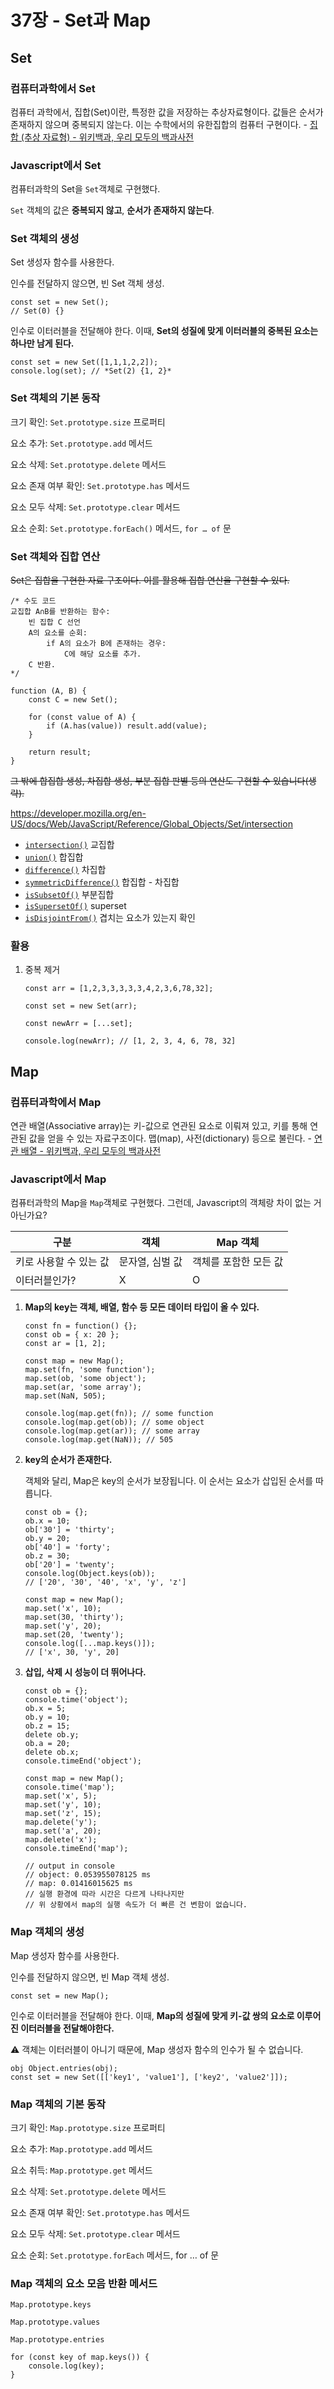 # 37장 - Set과 Map

## Set

### 컴퓨터과학에서 Set

컴퓨터 과학에서, 집합(Set)이란, 특정한 값을 저장하는 추상자료형이다. 값들은 순서가 존재하지 않으며 중복되지 않는다. 이는 수학에서의 유한집합의 컴퓨터 구현이다. - [집합 (추상 자료형) - 위키백과, 우리 모두의 백과사전](https://ko.wikipedia.org/wiki/%EC%A7%91%ED%95%A9_(%EC%B6%94%EC%83%81_%EC%9E%90%EB%A3%8C%ED%98%95))

### Javascript에서 Set

컴퓨터과학의 Set을 `Set`객체로 구현했다.

`Set` 객체의 값은 **중복되지 않고**, **순서가 존재하지 않는다**.

### Set 객체의 생성

Set 생성자 함수를 사용한다.

인수를 전달하지 않으면, 빈 Set 객체 생성.

```tsx
const set = new Set();
// Set(0) {}
```

인수로 이터러블을 전달해야 한다. 이때, **Set의 성질에 맞게 이터러블의 중복된 요소는 하나만 남게 된다.**

```tsx
const set = new Set([1,1,1,2,2]);
console.log(set); // *Set(2) {1, 2}*
```

### Set 객체의 기본 동작

크기 확인: `Set.prototype.size` 프로퍼티

요소 추가: `Set.prototype.add` 메서드

요소 삭제: `Set.prototype.delete` 메서드

요소 존재 여부 확인: `Set.prototype.has` 메서드

요소 모두 삭제: `Set.prototype.clear` 메서드

요소 순회: `Set.prototype.forEach()` 메서드, `for … of` 문

### Set 객체와 집합 연산

~~Set은 집합을 구현한 자료 구조이다. 이를 활용해 집합 연산을 구현할 수 있다.~~

```tsx
/* 수도 코드
교집합 A∩B를 반환하는 함수:
	빈 집합 C 선언
	A의 요소를 순회:
		if A의 요소가 B에 존재하는 경우:
			C에 해당 요소를 추가.
	C 반환.
*/

function (A, B) {
	const C = new Set();
	
	for (const value of A) {
		if (A.has(value)) result.add(value);
	}
	
	return result;
}
```

~~그 밖에 합집합 생성, 차집합 생성, 부분 집합 판별 등의 연산도 구현할 수 있습니다(생략).~~

https://developer.mozilla.org/en-US/docs/Web/JavaScript/Reference/Global_Objects/Set/intersection

- [`intersection()`](https://developer.mozilla.org/en-US/docs/Web/JavaScript/Reference/Global_Objects/Set/intersection) 교집합
- [`union()`](https://developer.mozilla.org/en-US/docs/Web/JavaScript/Reference/Global_Objects/Set/union) 합집합
- [`difference()`](https://developer.mozilla.org/en-US/docs/Web/JavaScript/Reference/Global_Objects/Set/difference) 차집합
- [`symmetricDifference()`](https://developer.mozilla.org/en-US/docs/Web/JavaScript/Reference/Global_Objects/Set/symmetricDifference) 합집합 - 차집합
- [`isSubsetOf()`](https://developer.mozilla.org/en-US/docs/Web/JavaScript/Reference/Global_Objects/Set/isSubsetOf) 부분집합
- [`isSupersetOf()`](https://developer.mozilla.org/en-US/docs/Web/JavaScript/Reference/Global_Objects/Set/isSupersetOf) superset
- [`isDisjointFrom()`](https://developer.mozilla.org/en-US/docs/Web/JavaScript/Reference/Global_Objects/Set/isDisjointFrom) 겹치는 요소가 있는지 확인

### 활용

1. 중복 제거
    
    ```tsx
    const arr = [1,2,3,3,3,3,3,4,2,3,6,78,32];
    
    const set = new Set(arr);
    
    const newArr = [...set];
    
    console.log(newArr); // [1, 2, 3, 4, 6, 78, 32]
    ```
    

## Map

### 컴퓨터과학에서 Map

연관 배열(Associative array)는 키-값으로 연관된 요소로 이뤄져 있고, 키를 통해 연관된 값을 얻을 수 있는 자료구조이다. 맵(map), 사전(dictionary) 등으로 불린다. - [연관 배열 - 위키백과, 우리 모두의 백과사전](https://ko.wikipedia.org/wiki/%EC%97%B0%EA%B4%80_%EB%B0%B0%EC%97%B4)

### Javascript에서 Map

컴퓨터과학의 Map을 `Map`객체로 구현했다. 그런데, Javascript의 객체랑 차이 없는 거 아닌가요?

| 구분 | 객체 | Map 객체 |
| --- | --- | --- |
| 키로 사용할 수 있는 값 | 문자열, 심벌 값 | 객체를 포함한 모든 값 |
| 이터러블인가? | X | O |

1. **Map의 key는 객체, 배열, 함수 등 모든 데이터 타입이 올 수 있다.**
    
    ```tsx
    const fn = function() {};
    const ob = { x: 20 };
    const ar = [1, 2];
    
    const map = new Map();
    map.set(fn, 'some function');
    map.set(ob, 'some object');
    map.set(ar, 'some array');
    map.set(NaN, 505);
    
    console.log(map.get(fn)); // some function
    console.log(map.get(ob)); // some object
    console.log(map.get(ar)); // some array
    console.log(map.get(NaN)); // 505
    ```
    
2. **key의 순서가 존재한다.**
    
    객체와 달리, Map은 key의 순서가 보장됩니다. 이 순서는 요소가 삽입된 순서를 따릅니다.
    
    ```tsx
    const ob = {};
    ob.x = 10;
    ob['30'] = 'thirty';
    ob.y = 20;
    ob['40'] = 'forty';
    ob.z = 30;
    ob['20'] = 'twenty';
    console.log(Object.keys(ob));
    // ['20', '30', '40', 'x', 'y', 'z']
    
    const map = new Map();
    map.set('x', 10);
    map.set(30, 'thirty');
    map.set('y', 20);
    map.set(20, 'twenty');
    console.log([...map.keys()]);
    // ['x', 30, 'y', 20]
    ```
    
3. **삽입, 삭제 시 성능이 더 뛰어나다.**
    
    ```tsx
    const ob = {};
    console.time('object');
    ob.x = 5;
    ob.y = 10;
    ob.z = 15;
    delete ob.y;
    ob.a = 20;
    delete ob.x;
    console.timeEnd('object');
    
    const map = new Map();
    console.time('map');
    map.set('x', 5);
    map.set('y', 10);
    map.set('z', 15);
    map.delete('y');
    map.set('a', 20);
    map.delete('x');
    console.timeEnd('map');
    
    // output in console
    // object: 0.053955078125 ms
    // map: 0.01416015625 ms
    // 실행 환경에 따라 시간은 다르게 나타나지만
    // 위 상황에서 map의 실행 속도가 더 빠른 건 변함이 없습니다.
    ```
    

### Map 객체의 생성

Map 생성자 함수를 사용한다.

인수를 전달하지 않으면, 빈 Map 객체 생성.

```tsx
const set = new Map();
```

인수로 이터러블을 전달해야 한다. 이때, **Map의 성질에 맞게 키-값 쌍의 요소로 이루어진 이터러블을 전달해야한다.**

⚠️ 객체는 이터러블이 아니기 때문에, Map 생성자 함수의 인수가 될 수 없습니다.

```tsx
obj Object.entries(obj);
const set = new Set([['key1', 'value1'], ['key2', 'value2']]);

```

### Map 객체의 기본 동작

크기 확인: `Map.prototype.size` 프로퍼티

요소 추가: `Map.prototype.add` 메서드

요소 취득: `Map.prototype.get` 메서드

요소 삭제: `Set.prototype.delete` 메서드

요소 존재 여부 확인: `Set.prototype.has` 메서드

요소 모두 삭제: `Set.prototype.clear` 메서드

요소 순회: `Set.prototype.forEach` 메서드, for … of 문

### Map 객체의 요소 모음 반환 메서드

`Map.prototype.keys`

`Map.prototype.values`

`Map.prototype.entries`

```tsx
for (const key of map.keys()) {
	console.log(key);
}
```